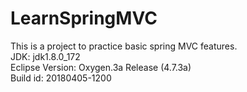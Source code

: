 # LearnSpringMVC
This is a project to practice basic spring MVC features.<br/>
JDK: jdk1.8.0_172<br/>
Eclipse Version: Oxygen.3a Release (4.7.3a)<br/>
Build id: 20180405-1200